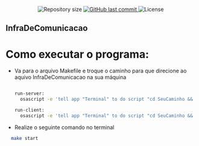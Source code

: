 <p align="center">

  <img alt="Repository size" src="https://img.shields.io/github/repo-size/DiogoHMC/InfraDeComunicacao">

  <a href="https://github.com/DiogoHMC/InfraDeComunicacao/commits/main/">
    <img alt="GitHub last commit" src="https://img.shields.io/github/last-commit/DiogoHMC/InfraDeComunicacao">
  </a>

   <img alt="License" src="https://img.shields.io/badge/license-MIT-brightgreen">

</p>

## InfraDeComunicacao

# Como executar o programa:

- Va para o arquivo Makefile e troque o caminho para que direcione ao aquivo InfraDeComunicacao na sua máquina

  ```bash

  run-server:
	osascript -e 'tell app "Terminal" to do script "cd SeuCaminho && python3 server/server.py"'

  run-client:
	osascript -e 'tell app "Terminal" to do script "cd SeuCaminho && python3 client/client.py"'

  ```

- Realize o seguinte comando no terminal

```bash
  make start
```


